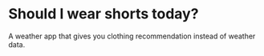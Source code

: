 # Should I wear shorts today?
A weather app that gives you clothing recommendation instead of weather data.

